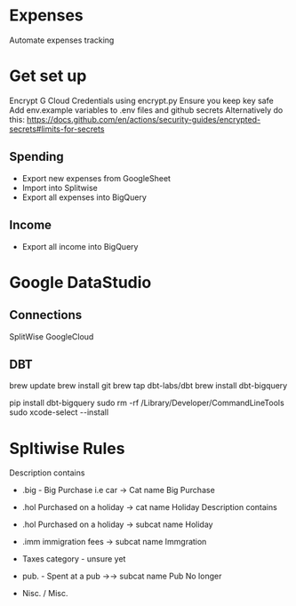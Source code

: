 # Expenses
Automate expenses tracking

# Get set up
Encrypt G Cloud Credentials using encrypt.py
Ensure you keep key safe
Add env.example variables to .env files and github secrets
Alternatively do this: https://docs.github.com/en/actions/security-guides/encrypted-secrets#limits-for-secrets

## Spending
- Export new expenses from GoogleSheet
- Import into Splitwise
- Export all expenses into BigQuery

## Income
- Export all income into BigQuery

# Google DataStudio

## Connections
SplitWise
GoogleCloud



## DBT
brew update
brew install git
brew tap dbt-labs/dbt
brew install dbt-bigquery

pip install dbt-bigquery
sudo rm -rf /Library/Developer/CommandLineTools
 sudo xcode-select --install

 # Spltiwise Rules
 Description contains
 - .big - Big Purchase i.e car -> Cat name Big Purchase
- .hol Purchased on a holiday -> cat name Holiday
Description contains
- .hol Purchased on a holiday -> subcat name Holiday
- .imm immigration fees -> subcat name Immgration


- Taxes category - unsure yet
- pub. - Spent at a pub ->-> subcat name Pub
No longer
- Nisc. / Misc.
